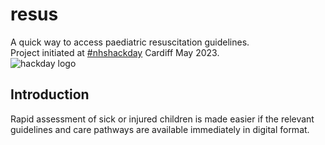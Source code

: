 # resus
A quick way to access paediatric resuscitation guidelines.  
Project initiated at [#nhshackday](https://nhshackday.com/) Cardiff May 2023.  
<img src="https://nhshackday.com/assets/images/header-logo.png" alt="hackday logo"/>
<h2>Introduction</h2>
Rapid assessment of sick or injured children is made easier if the relevant guidelines and care pathways are available immediately in digital format.<br/>

